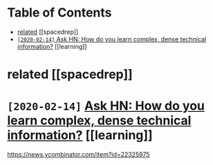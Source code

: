 
# Table of Contents

-   [related](#rltd) [[spacedrep]]
-   [`[2020-02-14]` Ask HN: How do you learn complex, dense technical information?](#snwsycmbntrcmtmdskhnhwdylrncmplxdnstchnclnfrmtn) [[learning]]





# related       [[spacedrep]]




# `[2020-02-14]` [Ask HN: How do you learn complex, dense technical information?](https://news.ycombinator.com/item?id=22325975)      [[learning]]

<https://news.ycombinator.com/item?id=22325975>  

